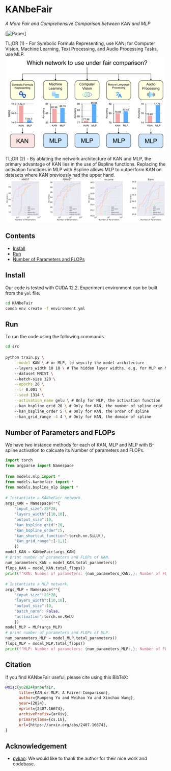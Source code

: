 # KANbeFair

*A More Fair and Comprehensive Comparison between KAN and MLP*

[![Paper](https://arxiv.org/abs/2407.16674)]

TL;DR (1) - For Symbolic Formula Representing, use KAN; for Computer Vision, Machine Learning, Text Processing, and Audio Processing Tasks, use MLP.
![How to Choose between MLP and KAN.](assert/tldr.png)

TL;DR (2) - By ablating the network architecture of KAN and MLP, the primary advantage of KAN lies in the use of Bspline functions. Replacing the activation functions in MLP with Bspline allows MLP to outperform KAN on datasets where KAN previously had the upper hand.
![Architecture ablation.](assert/arch_ablation.png)

## Contents
- [Install](#install)
- [Run](#run)
- [Number of Parameters and FLOPs](#number_of_parameters_and_flops)

## Install
Our code is tested with CUDA 12.2. Experiment environment can be built from the `yml` file.
```sh
cd KANbeFair
conda env create -f environment.yml
```

## Run
To run the code using the following commands.
```sh
cd src

python train.py \
    --model KAN \ # or MLP, to sepcify the model architecture
    --layers_width 10 10 \ # The hidden layer widths. e.g, for MLP on MNIST, this leads to a model with Linear(28*28,10) -> Linear(10,10) -> Linear(10,10); for KAN on MNIST, this leads to kan.KAN(width = (28*28,10,10,10))
    --dataset MNIST \ 
    --batch-size 128 \
    --epochs 20 \
    --lr 0.001 \
    --seed 1314 \
    --activation_name gelu \ # Only for MLP, the activation function
    --kan_bspline_grid 20 \ # Only for KAN, the number of spline grid
    --kan_bspline_order 5 \ # Only for KAN, the order of spline
    --kan_grid_range -4 4 \ # Only for KAN, the domain of spline
```
## Number of Parameters and FLOPs
We have two instance methods for each of KAN, MLP and MLP with B-spline activation to calcuate its Number of parameters and FLOPs.

```python
import torch
from argparse import Namespace

from models.mlp import *
from models.kanbefair import *
from models.bspline_mlp import *

# Instantiate a KANbeFair network.
args_KAN = Namespace(**{
    "input_size":28*28,
    "layers_width":[10,10],
    "output_size":10,
    "kan_bspline_grid":20,
    "kan_bspline_order":5,
    "kan_shortcut_function":torch.nn.SiLU(),
    "kan_grid_range":[-1,1]
    })
model_KAN = KANbeFair(args_KAN)
# print number of parameters and FLOPs of KAN.
num_parameters_KAN = model_KAN.total_parameters()
flops_KAN = model_KAN.total_flops()
print(f"KAN: Number of parameters: {num_parameters_KAN:,}; Number of FLOPs: {flops_KAN:,}")

# Instantiate a MLP network.
args_MLP = Namespace(**{
    "input_size":28*28,
    "layers_width":[10,10],
    "output_size":10,
    "batch_norm": False,
    "activation":torch.nn.ReLU
    })
model_MLP = MLP(args_MLP)
# print number of parameters and FLOPs of MLP.
num_parameters_MLP = model_MLP.total_parameters()
flops_MLP = model_MLP.total_flops()
print(f"MLP: Number of parameters: {num_parameters_MLP:,}; Number of FLOPs: {flops_MLP:,}")
```

## Citation

If you find KANbeFair useful, please cite using this BibTeX:
```bibtex
@misc{yu2024kanbefair,
      title={KAN or MLP: A Fairer Comparison}, 
      author={Runpeng Yu and Weihao Yu and Xinchao Wang},
      year={2024},
      eprint={2407.16674},
      archivePrefix={arXiv},
      primaryClass={cs.LG},
      url={https://arxiv.org/abs/2407.16674}, 
}
```

## Acknowledgement

- [pykan](https://github.com/KindXiaoming/pykan/tree/master): We would like to thank the author for their nice work and codebase.
